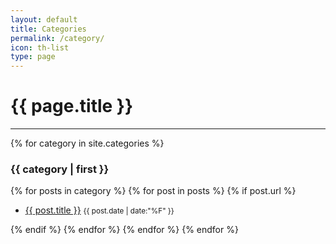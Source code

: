 ```yaml
---
layout: default
title: Categories
permalink: /category/
icon: th-list
type: page
---
```


<h1>{{ page.title }}</h1>
<hr>
<div>
  {% for category in site.categories %}
    <h3 id="{{ category | first }}" class="categories-topic">{{ category | first }}</h3>
    {% for posts in category %}
    {% for post in posts %}
    {% if post.url %}
      <ul class="categories-list">
        <li>
          <a class="categories-title" href="{{ post.url | prepend: site.url }}">{{ post.title }}</a>
          <small class="tag-date">{{ post.date | date:"%F" }}</small>
        </li>
      </ul>
    {% endif %}
    {% endfor %}
    {% endfor %}
  {% endfor %}
</div>

  
